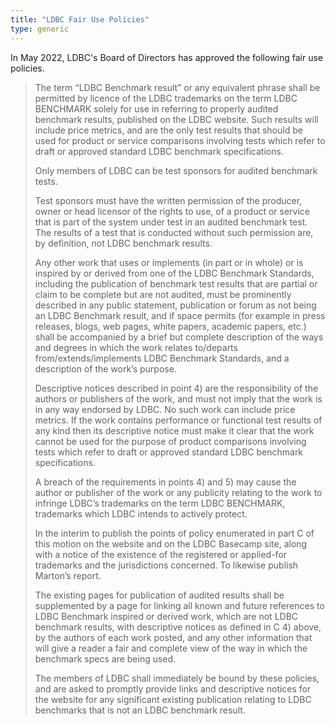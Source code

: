 ```yaml
---
title: "LDBC Fair Use Policies"
type: generic
---
```


In May 2022, LDBC's Board of Directors has approved the following fair use policies.

> The term “LDBC Benchmark result” or any equivalent phrase shall be permitted by licence of the LDBC trademarks on the term LDBC BENCHMARK solely for use in referring to properly audited benchmark results, published on the LDBC website. Such results will include price metrics, and are the only test results that should be used for product or service comparisons involving tests which refer to draft or approved standard LDBC benchmark specifications.
>
> Only members of LDBC can be test sponsors for audited benchmark tests.
>
> Test sponsors must have the written permission of the producer, owner or head licensor of the rights to use, of a product or service that is part of the system under test in an audited benchmark test. The results of a test that is conducted without such permission are, by definition, not LDBC benchmark results.
>
> Any other work that uses or implements (in part or in whole) or is inspired by or derived from one of the LDBC Benchmark Standards, including the publication of benchmark test results that are partial or claim to be complete but are not audited, must be prominently described in any public statement, publication or forum as not being an LDBC Benchmark result, and if space permits (for example in press releases, blogs, web pages, white papers, academic papers, etc.) shall be accompanied by a brief but complete description of the ways and degrees in which the work relates to/departs from/extends/implements LDBC Benchmark Standards, and a description of the work’s purpose.
>
> Descriptive notices described in point 4) are the responsibility of the authors or publishers of the work, and must not imply that the work is in any way endorsed by LDBC. No such work can include price metrics. If the work contains performance or functional test results of any kind then its descriptive notice must make it clear that the work cannot be used for the purpose of product comparisons involving tests which refer to draft or approved standard LDBC benchmark specifications.
>
> A breach of the requirements in points 4) and 5) may cause the author or publisher of the work or any publicity relating to the work to infringe LDBC’s trademarks on the term LDBC BENCHMARK, trademarks which LDBC intends to actively protect.
>
> In the interim to publish the points of policy enumerated in part C of this motion on the website and on the LDBC Basecamp site, along with a notice of the existence of the registered or applied-for trademarks and the jurisdictions concerned. To likewise publish Marton’s report.
>
> The existing pages for publication of audited results shall be supplemented by a page for linking all known and future references to LDBC Benchmark inspired or derived work, which are not LDBC benchmark results, with descriptive notices as defined in C 4) above, by the authors of each work posted, and any other information that will give a reader a fair and complete view of the way in which the benchmark specs are being used.
>
> The members of LDBC shall immediately be bound by these policies, and are asked to promptly provide links and descriptive notices for the website for any significant existing publication relating to LDBC benchmarks that is not an LDBC benchmark result.
